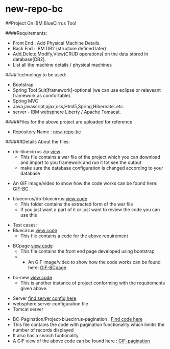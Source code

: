 # new-repo-bc

##Project On IBM BlueCirrus Tool

####Requirements:
>
* Front End : Add Physical Machine Details.
* Back End : IBM DB2 (structure defined later)
* Add,Delete,Modify,View(CRUD operations) on the data stored in database[DB2].
* List all the machine details / physical machines

####Technology to be used:
>
* Bootstrap
* Spring Tool Suit[framework]-optional (we can use eclipse or releveant framework as comfortable).
* Spring MVC
* Java,javascript,ajax,css,Html5,Spring,Hibernate..etc.
* server - IBM websphere Liberty / Apache Tomacat.


#####Files for the above project are uploaded for reference
>
* Repository Name :  [new-repo-bc](https://github.com/FayeqaFaiz/new-repo-bc)

######Details About the files:
>
* db-bluecirrus.zip [view](https://github.com/FayeqaFaiz/new-repo-bc/blob/master/Db-bluecirrus.zip)
  * This file contains a war file of the project which you can download and import to you framework and run it tot see the output
  * make sure the database configuration is changed according to your database 

>
  * An GIF image/video to show how the code works can be found here: [GIF-BC](https://github.com/FayeqaFaiz/new-repo-bc/blob/master/Videos.md)
 
>
* bluecirrus/db-bluecirrus:[view code](https://github.com/FayeqaFaiz/new-repo-bc/tree/master/Bluecirrus/Db-bluecirrus)
  * This folder contains the extracted form of the war file 
  * If you just want a part of it or just want to review the code you can use this
  
>
* Test cases:
 * Bluecirrus  [view code](https://github.com/FayeqaFaiz/new-repo-bc/tree/master/Test%20Cases/Bluecirrus)
   * This file contains a code for the above requirement
>  
 * BCpage [view code](https://github.com/FayeqaFaiz/new-repo-bc/tree/master/Test%20Cases/BCpage)
   * This file contains the front end page developed using bootstrap
   *  * An GIF image/video to show how the code works can be found here: [GIF-BCpage](https://github.com/FayeqaFaiz/new-repo-bc/blob/master/videos1.md)
   
>  
 * bc-new [view code](https://github.com/FayeqaFaiz/new-repo-bc/tree/master/Test%20Cases/bc-new)
   * This is another instance of project conforming with the requirements given above.
> 
* Server [find server config here](https://github.com/FayeqaFaiz/new-repo-bc/tree/master/server%20config/WebSphere%20Application%20Server%20Liberty)
 * websphere server configuration file 
 * Tomcat server
 
>
* BC-Pagination/Project-bluecirrus-pagination : [Find code here](https://github.com/FayeqaFaiz/new-repo-bc/tree/master/BC-pagination/Project-bluecirrus-Pagination)
 * This file contains the code with pagination functionality which limitis the number of records displayed 
 * It also has a search funtionality
 * A GIF view of the above code can be found here : [GIF-pagination](https://github.com/FayeqaFaiz/new-repo-bc/blob/master/videos2.md)
 
 
